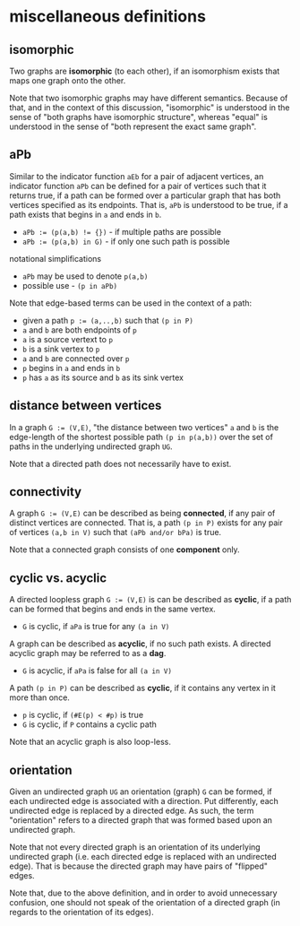 
<!-- ======================================================================= -->
# miscellaneous definitions

<!-- ======================================================================= -->
## isomorphic

Two graphs are **isomorphic** (to each other), if an isomorphism exists that
maps one graph onto the other.

Note that two isomorphic graphs may have different semantics. Because of that,
and in the context of this discussion, "isomorphic" is understood in the sense
of "both graphs have isomorphic structure", whereas "equal" is understood in
the sense of "both represent the exact same graph".

<!-- ======================================================================= -->
## aPb

Similar to the indicator function `aEb` for a pair of adjacent vertices, an
indicator function `aPb` can be defined for a pair of vertices such that it
returns true, if a path can be formed over a particular graph that has both
vertices specified as its endpoints. That is, `aPb` is understood to be true,
if a path exists that begins in `a` and ends in `b`.

* `aPb := (p(a,b) != {})` - if multiple paths are possible
* `aPb := (p(a,b) in G)` - if only one such path is possible

notational simplifications

* `aPb` may be used to denote `p(a,b)`
* possible use - `(p in aPb)`

Note that edge-based terms can be used in the context of a path:

* given a path `p := (a,..,b)` such that `(p in P)`
* `a` and `b` are both endpoints of `p`
* `a` is a source vertext to `p`
* `b` is a sink vertex to `p`
* `a` and `b` are connected over `p`
* `p` begins in `a` and ends in `b`
* `p` has `a` as its source and `b` as its sink vertex

<!-- ======================================================================= -->
## distance between vertices

In a graph `G := (V,E)`, "the distance between two vertices" `a` and `b` is
the edge-length of the shortest possible path `(p in p(a,b))` over the set of
paths in the underlying undirected graph `UG`.

Note that a directed path does not necessarily have to exist.

<!-- ======================================================================= -->
## connectivity

A graph `G := (V,E)` can be described as being **connected**, if any pair of
distinct vertices are connected. That is, a path `(p in P)` exists for any
pair of vertices `(a,b in V)` such that `(aPb and/or bPa)` is true.

Note that a connected graph consists of one **component** only.

<!-- ======================================================================= -->
## cyclic vs. acyclic

A directed loopless graph `G := (V,E)` is can be described as **cyclic**, if a
path can be formed that begins and ends in the same vertex.

* `G` is cyclic, if `aPa` is true for any `(a in V)`

A graph can be described as **acyclic**, if no such path exists. A directed
acyclic graph may be referred to as a **dag**.

* `G` is acyclic, if `aPa` is false for all `(a in V)`

A path `(p in P)` can be described as **cyclic**, if it contains any vertex
in it more than once.

* `p` is cyclic, if `(#E(p) < #p)` is true
* `G` is cyclic, if `P` contains a cyclic path

Note that an acyclic graph is also loop-less.

<!-- ======================================================================= -->
## orientation

Given an undirected graph `UG` an orientation (graph) `G` can be formed, if
each undirected edge is associated with a direction. Put differently, each
undirected edge is replaced by a directed edge. As such, the term "orientation"
refers to a directed graph that was formed based upon an undirected graph.

Note that not every directed graph is an orientation of its underlying
undirected graph (i.e. each directed edge is replaced with an undirected
edge). That is because the directed graph may have pairs of "flipped" edges.

Note that, due to the above definition, and in order to avoid unnecessary
confusion, one should not speak of the orientation of a directed graph (in
regards to the orientation of its edges).
